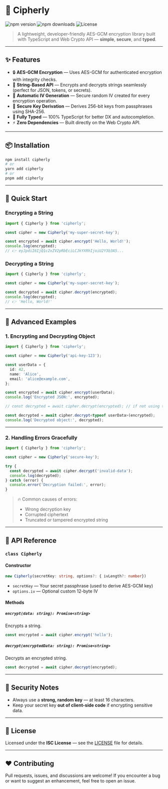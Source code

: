 # 🧩 Cipherly

![npm version](https://img.shields.io/npm/v/cipherly)
![npm downloads](https://img.shields.io/npm/dm/cipherly)
![License](https://img.shields.io/npm/l/cipherly)

> A lightweight, developer-friendly AES-GCM encryption library built with TypeScript and Web Crypto API — **simple**, **secure**, and **typed**.

---

## ✨ Features

* 🔒 **AES-GCM Encryption** — Uses AES-GCM for authenticated encryption with integrity checks.
* 🧠 **String-Based API** — Encrypts and decrypts strings seamlessly (perfect for JSON, tokens, or secrets).
* 🔁 **Automatic IV Generation** — Secure random IV created for every encryption operation.
* 🪪 **Secure Key Derivation** — Derives 256-bit keys from passphrases using SHA-256.
* 🧩 **Fully Typed** — 100% TypeScript for better DX and autocompletion.
* ⚡ **Zero Dependencies** — Built directly on the Web Crypto API.

---

## 📦 Installation

```bash
npm install cipherly
# or
yarn add cipherly
# or
pnpm add cipherly
```

---

## 🚀 Quick Start

### Encrypting a String

```typescript
import { Cipherly } from 'cipherly';

const cipher = new Cipherly('my-super-secret-key');

const encrypted = await cipher.encrypt('Hello, World!');
console.log(encrypted);
// 👉 eyJpdiI6IjQ1c2xZV2pRbEciLCJkYXRhIjoiU2Y3b3A5... 
```

### Decrypting a String

```typescript
import { Cipherly } from 'cipherly';

const cipher = new Cipherly('my-super-secret-key');

const decrypted = await cipher.decrypt(encrypted);
console.log(decrypted);
// 👉 'Hello, World!'
```

---

## 🧪 Advanced Examples

### 1. Encrypting and Decrypting Object

```typescript
import { Cipherly } from 'cipherly';

const cipher = new Cipherly('api-key-123');

const userData = {
  id: 42,
  name: 'Alice',
  email: 'alice@example.com',
};

const encrypted = await cipher.encrypt(userData);
console.log('Encrypted JSON:', encrypted);

// const decrypted = await cipher.decrypt(encrypted); // if not using typescript

const decrypted = await cipher.decrypt<typeof userData>(encrypted);
console.log('Decrypted object:', decrypted);
```


---

### 2. Handling Errors Gracefully

```typescript
import { Cipherly } from 'cipherly';

const cipher = new Cipherly('secure-key');

try {
  const decrypted = await cipher.decrypt('invalid-data');
  console.log(decrypted);
} catch (error) {
  console.error('Decryption failed:', error);
}
```

> 🔥 Common causes of errors:
>
> * Wrong decryption key
> * Corrupted ciphertext
> * Truncated or tampered encrypted string

---

## 🧰 API Reference

### `class Cipherly`

#### **Constructor**

```typescript
new Cipherly(secretKey: string, options?: { ivLength?: number})
```

* `secretKey` — Your secret passphrase (used to derive AES-GCM key)
* `options.iv` — Optional custom 12-byte IV

#### **Methods**

##### `encrypt(data: string): Promise<string>`

Encrypts a string.

```typescript
const encrypted = await cipher.encrypt('hello');
```

##### `decrypt(encryptedData: string): Promise<string>`

Decrypts an encrypted string.

```typescript
const decrypted = await cipher.decrypt(encrypted);
```

---

## 🔐 Security Notes

* Always use a **strong, random key** — at least 16 characters.
* Keep your secret key **out of client-side code** if encrypting sensitive data.

---

## 🧾 License

Licensed under the **ISC License** — see the [LICENSE](LICENSE) file for details.

---

## ❤️ Contributing

Pull requests, issues, and discussions are welcome!
If you encounter a bug or want to suggest an enhancement, feel free to open an issue.

